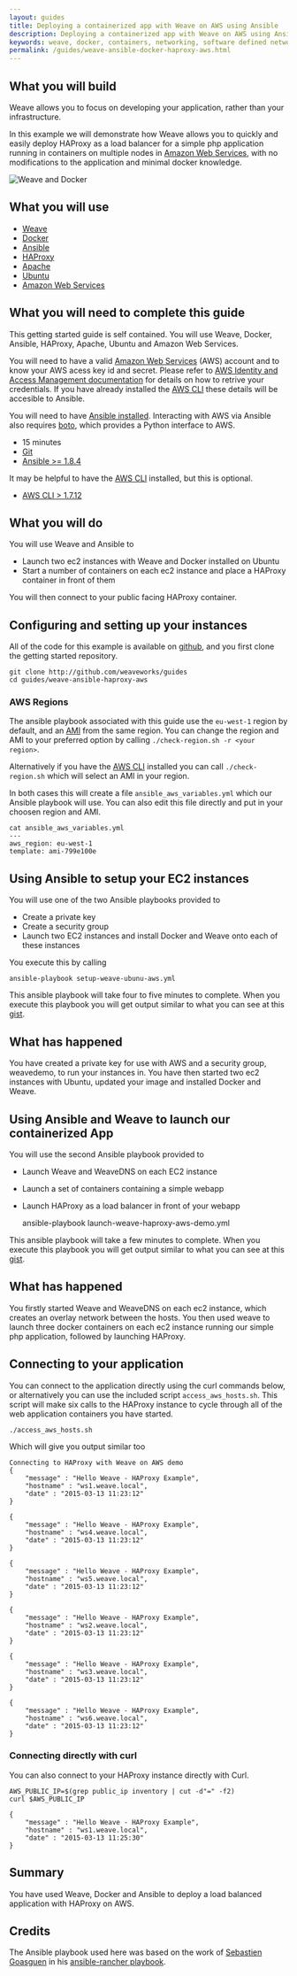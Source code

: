 ```yaml
---
layout: guides
title: Deploying a containerized app with Weave on AWS using Ansible
description: Deploying a containerized app with Weave on AWS using Ansible
keywords: weave, docker, containers, networking, software defined networking, ansible, haproxy, aws, amazon web services, ubuntu
permalink: /guides/weave-ansible-docker-haproxy-aws.html
---
```


## What you will build ##

Weave allows you to focus on developing your application, rather than your infrastructure.

In this example we will demonstrate how Weave allows you to quickly and easily deploy HAProxy as
a load balancer for a simple php application running in containers on multiple nodes in [Amazon
Web Services](http://aws.amazon.com), with no modifications to the application and minimal docker
knowledge.

![Weave and Docker](/guides/images/2_Node_HAProxy_AWS_Example.png)

## What you will use ##

* [Weave](http://weave.works)
* [Docker](http://docker.com)
* [Ansible](http://ansible.com)
* [HAProxy](http://haproxy.org)
* [Apache](http://httpd.apache.org)
* [Ubuntu](http://ubuntu.com)
* [Amazon Web Services](http://aws.amazon.com)

## What you will need to complete this guide ##

This getting started guide is self contained. You will use Weave, Docker, Ansible, HAProxy, Apache,
Ubuntu and Amazon Web Services.

You will need to have a valid [Amazon Web Services](http://aws.amazon.com) (AWS) account and to know your AWS acess key id and secret. Please refer to [AWS Identity and Access Management documentation](http://docs.aws.amazon.com/IAM/latest/UserGuide/IAM_Introduction.html#IAM-credentials-summary) for details on how to retrive your credentials. If you have already installed the [AWS CLI](http://docs.aws.amazon.com/cli/latest/userguide/cli-chap-getting-set-up.html) these details will be accesible to Ansible.

You will need to have [Ansible installed](http://docs.ansible.com/intro_installation.html). Interacting with AWS via Ansible also requires [boto](http://docs.pythonboto.org/en/latest/), which provides a Python interface to AWS.

* 15 minutes
* [Git](http://git-scm.com/downloads)
* [Ansible >= 1.8.4](http://docs.ansible.com/intro_installation.html)

It may be helpful to have the [AWS CLI](http://docs.aws.amazon.com/cli/latest/userguide/cli-chap-welcome.html) installed, but this is optional.

* [AWS CLI > 1.7.12 ](http://docs.aws.amazon.com/cli/latest/userguide/cli-chap-welcome.html)

## What you will do ##

You will use Weave and Ansible to

* Launch two ec2 instances with Weave and Docker installed on Ubuntu
* Start a number of containers on each ec2 instance and place a HAProxy container in front of them

You will then connect to your public facing HAProxy container.

## Configuring and setting up your instances ##

All of the code for this example is available on [github](http://github.com/weaveworks/guides), and you first clone the
getting started repository.

    git clone http://github.com/weaveworks/guides
    cd guides/weave-ansible-haproxy-aws

### AWS Regions ###

The ansible playbook associated with this guide use the `eu-west-1` region by default, and an [AMI](http://docs.aws.amazon.com/AWSEC2/latest/UserGuide/AMIs.html) from the same region. You can change the region and AMI to your preferred option by calling `./check-region.sh -r <your region>`.

Alternatively if you have the [AWS CLI](http://docs.aws.amazon.com/cli/latest/userguide/cli-chap-welcome.html) installed you can call `./check-region.sh` which will select an AMI in your region.

In both cases this will create a file `ansible_aws_variables.yml` which our Ansible playbook will use. You can also edit this file directly and put in your choosen region and AMI.

    cat ansible_aws_variables.yml
    ---
    aws_region: eu-west-1
    template: ami-799e100e

## Using Ansible to setup your EC2 instances ##

You will use one of the two Ansible playbooks provided to

* Create a private key
* Create a security group
* Launch two EC2 instances and install Docker and Weave onto each of these instances

You execute this by calling

    ansible-playbook setup-weave-ubunu-aws.yml

This ansible playbook will take four to five minutes to complete. When you execute this playbook you will get output similar to what you can see at this [gist](https://gist.github.com/fintanr/4d6bb5bbc92f4b1197a5).


## What has happened ##

You have created a private key for use with AWS and a security group, weavedemo, to run your instances in.
You have then started two ec2 instances with Ubuntu, updated your image and installed Docker and Weave.

## Using Ansible and Weave to launch our containerized App ##

You will use the second Ansible playbook provided to

* Launch Weave and WeaveDNS on each EC2 instance
* Launch a set of containers containing a simple webapp
* Launch HAProxy as a load balancer in front of your webapp


    ansible-playbook launch-weave-haproxy-aws-demo.yml

This ansible playbook will take a few minutes to complete. When you execute this playbook you will get output similar to what you can see at this [gist](https://gist.github.com/fintanr/a53febe129fea9219ef0).

## What has happened ##

You firstly started Weave and WeaveDNS on each ec2 instance, which creates an overlay network between the hosts.
You then used weave to launch three docker containers on each ec2 instance running our simple php application,
followed by launching HAProxy.

## Connecting to your application ##

You can connect to the application directly using the curl commands below, or alternatively you can use the
included script `access_aws_hosts.sh`. This script will make six calls to the HAProxy instance to cycle through
all of the web application containers you have started.

    ./access_aws_hosts.sh

Which will give you output similar too

    Connecting to HAProxy with Weave on AWS demo
    {
        "message" : "Hello Weave - HAProxy Example",
        "hostname" : "ws1.weave.local",
        "date" : "2015-03-13 11:23:12"
    }

    {
        "message" : "Hello Weave - HAProxy Example",
        "hostname" : "ws4.weave.local",
        "date" : "2015-03-13 11:23:12"
    }
    
    {
        "message" : "Hello Weave - HAProxy Example",
        "hostname" : "ws5.weave.local",
        "date" : "2015-03-13 11:23:12"
    }
    
    {
        "message" : "Hello Weave - HAProxy Example",
        "hostname" : "ws2.weave.local",
        "date" : "2015-03-13 11:23:12"
    }
    
    {
        "message" : "Hello Weave - HAProxy Example",
        "hostname" : "ws3.weave.local",
        "date" : "2015-03-13 11:23:12"
    }
    
    {
        "message" : "Hello Weave - HAProxy Example",
        "hostname" : "ws6.weave.local",
        "date" : "2015-03-13 11:23:12"
    }

### Connecting directly with curl ###

You can also connect to your HAProxy instance directly with Curl.

    AWS_PUBLIC_IP=$(grep public_ip inventory | cut -d"=" -f2)
    curl $AWS_PUBLIC_IP

    {
        "message" : "Hello Weave - HAProxy Example",
        "hostname" : "ws1.weave.local",
        "date" : "2015-03-13 11:25:30"
    }

## Summary ##

You have used Weave, Docker and Ansible to deploy a load balanced application with HAProxy on AWS.

## Credits ##

The Ansible playbook used here was based on the work of [Sebastien Goasguen](http://sebgoa.blogspot.com/) in his [ansible-rancher playbook](https://github.com/runseb/ansible-rancher).

